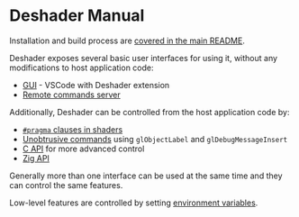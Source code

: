 # Deshader Manual

Installation and build process are [covered in the main README](../README.md).

Deshader exposes several basic user interfaces for using it, without any modifications to host application code:
- [GUI](GUI.md) - VSCode with Deshader extension
- [Remote commands server](Commands.md)

Additionally, Deshader can be controlled from the host application code by:
- [`#pragma` clauses in shaders](Shaders.md)
- [Unobtrusive commands](API.md#unobtrusive-commands) using `glObjectLabel` and `glDebugMessageInsert`
- [C API](API.md#c-api) for more advanced control
- [Zig API](API.md#zig-api)

Generally more than one interface can be used at the same time and they can control the same features.

Low-level features are controlled by setting [environment variables](Settings.md).